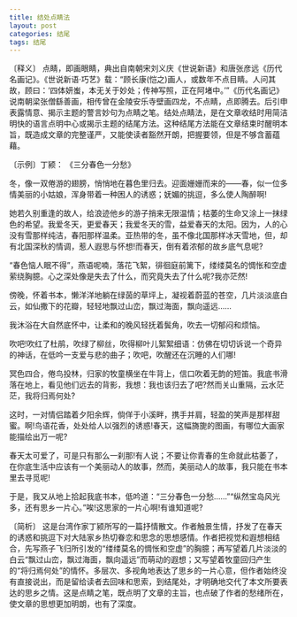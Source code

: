 ```yaml
---
title: 结处点睛法
layout: post
categories: 结尾
tags: 结尾
---
```


〔释义〕 点睛，即画眼睛，典出自南朝宋刘义庆《世说新语》和唐张彦远《历代名画记》。《世说新语·巧艺》载：“顾长康(恺之)画人，或数年不点目睛。人问其故，顾曰：‘四体妍蚩，本无关于妙处；传神写照，正在阿堵中。’”《历代名画记》说南朝梁张僧繇善画，相传曾在金陵安乐寺壁画四龙，不点睛，点即腾去。后引申表露情意、揭示主题的警言妙句为点睛之笔。结处点睛法，是在文章收结时用简洁明快的语言点明中心或揭示主题的结尾方法。这种结尾方法能在文章结束时醒明本旨，既造成文章的完整谨严，又能使读者豁然开朗，把握要领，但是不够含蓄蕴藉。

〔示例〕丁颍： 《三分春色一分愁》

冬，像一双倦游的翅膀，悄悄地在暮色里归去。迎面姗姗而来的——春，似一位多情美丽的小姑娘，浑身带着一种困人的诱惑；妩媚的挑逗，多么使人陶醉啊!

她若久别重逢的故人，给浪迹他乡的游子捎来无限温情；枯萎的生命又涂上一抹绿色的希望。我爱冬天，更爱春天；我爱冬天的雪，益爱春天的太阳。因为，人的心没有雪那样纯洁，春阳那样温柔。亚热带的冬，虽不像北国那样冰天雪地，但，却有北国深秋的情调，惹人遐思与怀想!而春天，倒有着浓郁的故乡底气息呢?

“春色恼人眠不得”，燕语呢喃，落花飞絮，徘徊庭前篱下，缕缕莫名的惆怅和空虚萦绕胸臆。心之深处像是失去了什么，而究竟失去了什么呢?我亦茫然!

傍晚，怀着书本，懒洋洋地躺在绿茵的草坪上，凝视着蔚蓝的苍空，几片淡淡底白云，如仙撒下的花瓣，轻轻地飘过山峦，飘过海面，飘向遥远……

我沐浴在大自然底怀中，让柔和的晚风轻抚着鬓角，吹去一切郁闷和烦恼。

吹吧!吹红了杜鹃，吹绿了柳丝，吹得柳叶儿絮絮细语：仿佛在切切诉说一个奇异的神话，在低吟一支爱与悲的曲子；吹吧，吹醒还在沉睡的人们哪!

冥色四合，倦鸟投林，归家的牧童横坐在牛背上，信口吹着无韵的短笛。我底书滑落在地上，看见他们远去的背影，我想：我也该归去了吧?然而关山重隔，云水茫茫，我将归焉何处?

这时，一对情侣踏着夕阳余辉，倘佯于小溪畔，携手并肩，轻盈的笑声是那样甜蜜。啊!鸟语花香，处处给人以强烈的诱惑!春天，这幅旖旎的图画，有哪位大画家能描绘出万一呢?

春天太可爱了，可是只有那么一刹那!有人说；不要让你青春的生命就此枯萎了，在你底生活中应该有一个美丽动人的故事，然而，美丽动人的故事，我只能在书本里去寻觅呢!

于是，我又从地上拾起我底书本，低吟道：“三分春色一分愁……”“纵然宝岛风光多，还有思乡一片心。”唉!这思家的一片心啊!有谁知道呢?

〔简析〕 这是台湾作家丁颍所写的一篇抒情散文。作者触景生情，抒发了在春天的诱惑和挑逗下对大陆家乡热切眷恋和思念的思想感情。作者把视觉和遐想相结合，先写燕子飞归所引发的“缕缕莫名的惆怅和空虚”的胸臆；再写望着几片淡淡的白云“飘过山峦，飘过海面，飘向遥远”而萌动的遐想；又写望着牧童回归产生的“将归焉何处”的情怀。多层次、多视角地表达了思乡的一片心意，但作者始终没有直接说出，而是留给读者去回味和思索，到结尾处，才明确地交代了本文所要表达的思乡之情。这是点睛之笔，既点明了文章的主旨，也点破了作者的愁绪所在，使文章的思想更加明朗，也有了深度。 